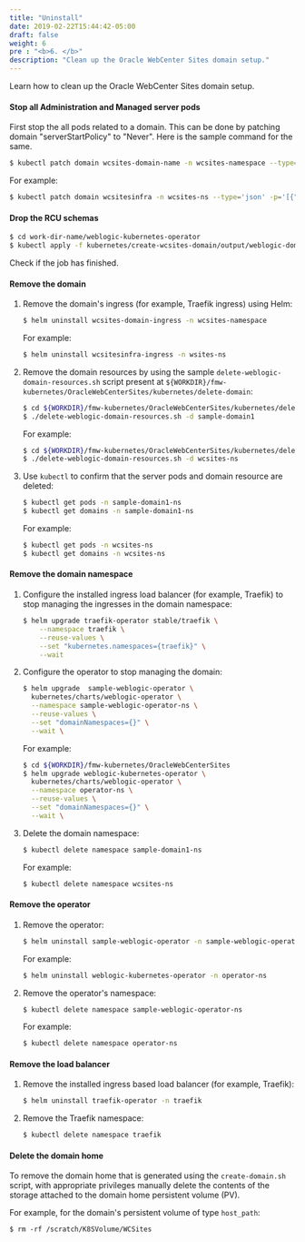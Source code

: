 ```yaml
---
title: "Uninstall"
date: 2019-02-22T15:44:42-05:00
draft: false
weight: 6
pre : "<b>6. </b>"
description: "Clean up the Oracle WebCenter Sites domain setup."
---
```


Learn how to clean up the Oracle WebCenter Sites domain setup.

#### Stop all Administration and Managed server pods

First stop the all pods related to a domain. This can be done by patching domain "serverStartPolicy" to "Never". Here is the sample command for the same.

```bash
$ kubectl patch domain wcsites-domain-name -n wcsites-namespace --type='json' -p='[{"op": "replace", "path": "/spec/serverStartPolicy", "value": "Never" }]'
```
For example:
```bash
$ kubectl patch domain wcsitesinfra -n wcsites-ns --type='json' -p='[{"op": "replace", "path": "/spec/serverStartPolicy", "value": "Never" }]'
```

#### Drop the RCU schemas

```bash
$ cd work-dir-name/weblogic-kubernetes-operator
$ kubectl apply -f kubernetes/create-wcsites-domain/output/weblogic-domains/wcsitesinfra/delete-domain-job.yaml
```

Check if the job has finished.


#### Remove the domain

1.	Remove the domain's ingress (for example, Traefik ingress) using Helm:

    ```bash
    $ helm uninstall wcsites-domain-ingress -n wcsites-namespace
    ```
    For example:
    ```bash
    $ helm uninstall wcsitesinfra-ingress -n wsites-ns
    ```


1.	Remove the domain resources by using the sample `delete-weblogic-domain-resources.sh` script present at `${WORKDIR}/fmw-kubernetes/OracleWebCenterSites/kubernetes/delete-domain`:

    ```bash
	$ cd ${WORKDIR}/fmw-kubernetes/OracleWebCenterSites/kubernetes/delete-domain
    $ ./delete-weblogic-domain-resources.sh -d sample-domain1
    ```
    For example:
    ```bash
	$ cd ${WORKDIR}/fmw-kubernetes/OracleWebCenterSites/kubernetes/delete-domain
    $ ./delete-weblogic-domain-resources.sh -d wcsites-ns
    ```

1.	Use `kubectl` to confirm that the server pods and domain resource are deleted:

    ```bash
    $ kubectl get pods -n sample-domain1-ns
    $ kubectl get domains -n sample-domain1-ns
    ```
    For example:
    ```bash
    $ kubectl get pods -n wcsites-ns
    $ kubectl get domains -n wcsites-ns
    ```


#### Remove the domain namespace

1.	Configure the installed ingress load balancer (for example, Traefik) to stop managing the ingresses in the domain namespace:

    ```bash
    $ helm upgrade traefik-operator stable/traefik \
        --namespace traefik \
        --reuse-values \
        --set "kubernetes.namespaces={traefik}" \
        --wait
    ```

1.	Configure the operator to stop managing the domain:

    ```bash
    $ helm upgrade  sample-weblogic-operator \
      kubernetes/charts/weblogic-operator \
      --namespace sample-weblogic-operator-ns \
      --reuse-values \
      --set "domainNamespaces={}" \
      --wait \
    ```
    For example:
    ```bash
	$ cd ${WORKDIR}/fmw-kubernetes/OracleWebCenterSites
    $ helm upgrade weblogic-kubernetes-operator \
      kubernetes/charts/weblogic-operator \
      --namespace operator-ns \
      --reuse-values \
      --set "domainNamespaces={}" \
      --wait \
    ```
1.	Delete the domain namespace:

    ```bash
    $ kubectl delete namespace sample-domain1-ns
    ```
    For example:
    ```bash
    $ kubectl delete namespace wcsites-ns
    ```

#### Remove the operator

1.	Remove the operator:

    ```bash
    $ helm uninstall sample-weblogic-operator -n sample-weblogic-operator-ns
    ```
    For example:
    ```bash
    $ helm uninstall weblogic-kubernetes-operator -n operator-ns
    ```

1.	Remove the operator's namespace:

    ```bash
    $ kubectl delete namespace sample-weblogic-operator-ns
    ```
    For example:
    ```bash
    $ kubectl delete namespace operator-ns
    ```

#### Remove the load balancer

1.	Remove the installed ingress based load balancer (for example, Traefik):

    ```bash
    $ helm uninstall traefik-operator -n traefik
    ```

1.	Remove the Traefik namespace:

    ```bash
    $ kubectl delete namespace traefik
    ```

#### Delete the domain home

To remove the domain home that is generated using the `create-domain.sh` script, with appropriate privileges manually delete the contents of the storage attached to the domain home persistent volume (PV).

For example, for the domain's persistent volume of type `host_path`:
```
$ rm -rf /scratch/K8SVolume/WCSites
```
